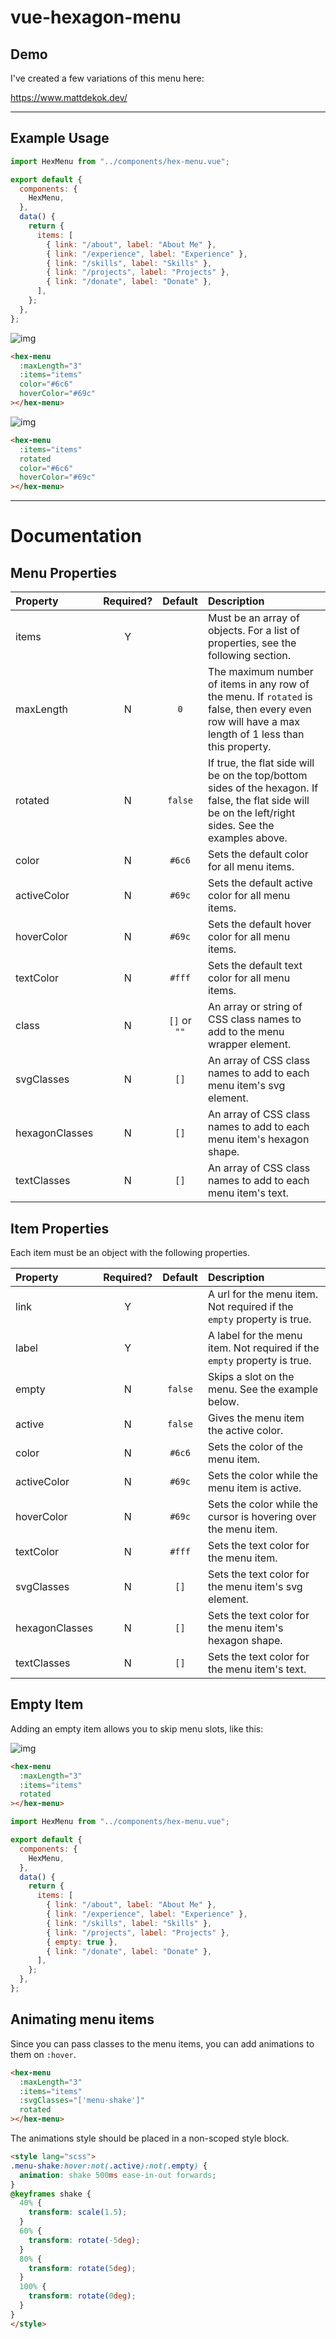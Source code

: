 # vue-hexagon-menu

## Demo

I've created a few variations of this menu here:

https://www.mattdekok.dev/

----

## Example Usage

```javascript
import HexMenu from "../components/hex-menu.vue";

export default {
  components: {
    HexMenu,
  },
  data() {
    return {
      items: [
        { link: "/about", label: "About Me" },
        { link: "/experience", label: "Experience" },
        { link: "/skills", label: "Skills" },
        { link: "/projects", label: "Projects" },
        { link: "/donate", label: "Donate" },
      ],
    };
  },
};
```

![img](https://i.imgur.com/o4onSyp.png?1)

```html
<hex-menu
  :maxLength="3"
  :items="items"
  color="#6c6"
  hoverColor="#69c"
></hex-menu>
```

![img](https://i.imgur.com/XGK4ACj.png?1)

```html
<hex-menu
  :items="items"
  rotated
  color="#6c6"
  hoverColor="#69c"
></hex-menu>
```

----
# Documentation

## Menu Properties

| Property | Required? | Default | Description |
| :- | :-: | :-: | :- |
| items | Y | | Must be an array of objects. For a list of properties, see the following section. |
| maxLength | N | `0` | The maximum number of items in any row of the menu. If `rotated` is false, then every even row will have a max length of 1 less than this property. |
| rotated | N | `false` | If true, the flat side will be on the top/bottom sides of the hexagon. If false, the flat side will be on the left/right sides. See the examples above. |
| color | N | `#6c6` | Sets the default color for all menu items. |
| activeColor | N | `#69c` | Sets the default active color for all menu items. |
| hoverColor | N | `#69c` | Sets the default hover color for all menu items. |
| textColor | N | `#fff` | Sets the default text color for all menu items. |
| class | N | `[]` or `""` | An array or string of CSS class names to add to the menu wrapper element. |
| svgClasses | N | `[]` | An array of CSS class names to add to each menu item's svg element. |
| hexagonClasses | N | `[]` | An array of CSS class names to add to each menu item's hexagon shape. |
| textClasses | N | `[]` | An array of CSS class names to add to each menu item's text. |

## Item Properties

Each item must be an object with the following properties.

| Property | Required? | Default | Description |
| :- | :-: | :-: | :- |
| link | Y | | A url for the menu item. Not required if the `empty` property is true. |
| label | Y | | A label for the menu item. Not required if the `empty` property is true. |
| empty | N | `false` | Skips a slot on the menu. See the example below. |
| active | N | `false` | Gives the menu item the active color. |
| color | N | `#6c6` | Sets the color of the menu item. |
| activeColor | N | `#69c` | Sets the color while the menu item is active. |
| hoverColor | N | `#69c` | Sets the color while the cursor is hovering over the menu item. |
| textColor | N | `#fff` | Sets the text color for the menu item. |
| svgClasses | N | `[]` | Sets the text color for the menu item's svg element. |
| hexagonClasses | N | `[]` | Sets the text color for the menu item's hexagon shape. |
| textClasses | N | `[]` | Sets the text color for the menu item's text. |

## Empty Item

Adding an empty item allows you to skip menu slots, like this:

![img](https://i.imgur.com/3D4zv0N.png?2)

```html
<hex-menu
  :maxLength="3"
  :items="items"
  rotated
></hex-menu>
```

```javascript
import HexMenu from "../components/hex-menu.vue";

export default {
  components: {
    HexMenu,
  },
  data() {
    return {
      items: [
        { link: "/about", label: "About Me" },
        { link: "/experience", label: "Experience" },
        { link: "/skills", label: "Skills" },
        { link: "/projects", label: "Projects" },
        { empty: true },
        { link: "/donate", label: "Donate" },
      ],
    };
  },
};
```

## Animating menu items

Since you can pass classes to the menu items, you can add animations to them on `:hover`.

```html
<hex-menu
  :maxLength="3"
  :items="items"
  :svgClasses="['menu-shake']"
  rotated
></hex-menu>
```

The animations style should be placed in a non-scoped style block.

```html
<style lang="scss">
.menu-shake:hover:not(.active):not(.empty) {
  animation: shake 500ms ease-in-out forwards;
}
@keyframes shake {
  40% {
    transform: scale(1.5);
  }
  60% {
    transform: rotate(-5deg);
  }
  80% {
    transform: rotate(5deg);
  }
  100% {
    transform: rotate(0deg);
  }
}
</style>
```